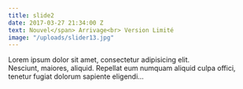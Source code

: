 ```yaml
---
title: slide2
date: 2017-03-27 21:34:00 Z
text: Nouvel</span> Arrivage<br> Version Limité
image: "/uploads/slider13.jpg"
---
```


Lorem ipsum dolor sit amet, consectetur adipisicing elit. <br> Nesciunt, maiores, aliquid. Repellat eum numquam aliquid culpa offici, <br> tenetur fugiat dolorum sapiente eligendi...